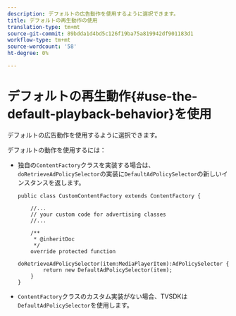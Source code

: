 ```yaml
---
description: デフォルトの広告動作を使用するように選択できます。
title: デフォルトの再生動作の使用
translation-type: tm+mt
source-git-commit: 89bdda1d4bd5c126f19ba75a819942df901183d1
workflow-type: tm+mt
source-wordcount: '58'
ht-degree: 0%

---
```



# デフォルトの再生動作{#use-the-default-playback-behavior}を使用

デフォルトの広告動作を使用するように選択できます。

デフォルトの動作を使用するには：

* 独自の`ContentFactory`クラスを実装する場合は、`doRetrieveAdPolicySelector`の実装に`DefaultAdPolicySelector`の新しいインスタンスを返します。

   ```
   public class CustomContentFactory extends ContentFactory { 
   
       //... 
       // your custom code for advertising classes 
       //... 
   
       /** 
        * @inheritDoc 
        */ 
       override protected function  
         doRetrieveAdPolicySelector(item:MediaPlayerItem):AdPolicySelector { 
           return new DefaultAdPolicySelector(item); 
       } 
   }
   ```

* `ContentFactory`クラスのカスタム実装がない場合、TVSDKは`DefaultAdPolicySelector`を使用します。